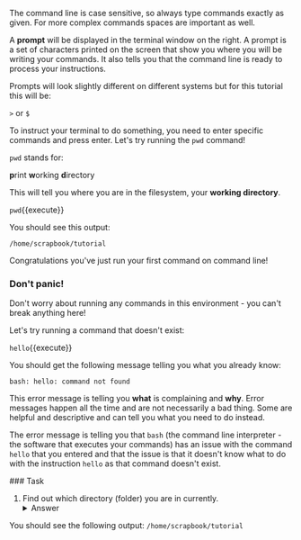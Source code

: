 The command line is case sensitive, so always type commands exactly as given. 
For more complex commands spaces are important as well.

A <strong>prompt</strong> will be displayed in the terminal window on 
the right. A prompt is a set of characters printed on the screen that show you 
where you will be writing your commands.  It also tells you that the command 
line is ready to process your instructions.

Prompts will look slightly different on different systems but for this 
tutorial this will be:

`>` or `$`

To instruct your terminal to do something, you need to enter specific commands 
and press enter.  Let's try running the ``pwd`` command!
 
 ``pwd`` stands for: 
 
 **p**rint **w**orking **d**irectory
 
This will tell you where you are in the filesystem, your **working directory**.

`pwd`{{execute}}

You should see this output:

`/home/scrapbook/tutorial`

Congratulations you've just run your first command on command line!

### Don't panic!

Don't worry about running any commands in this environment - you can't break 
anything here!

Let's try running a command that doesn't exist:

`hello`{{execute}}

You should get the following message telling you what you already know:

`bash: hello: command not found`

This error message is telling you **what** is complaining and **why**.  Error 
messages happen all the time and are not necessarily a bad thing. Some are 
helpful and descriptive and can tell you what you need to do instead.

The error message is telling you that `bash` (the command line interpreter - 
the software that executes your commands) has an issue with the command `hello` 
that you entered and that the issue is that it doesn't know what to do with 
the instruction `hello` as that command doesn't exist.


### Task

1) Find out which directory (folder) you are in currently.
    <details>
        <summary>Answer</summary>
            `pwd`{{execute}}
    </details>

You should see the following output:
`/home/scrapbook/tutorial`

